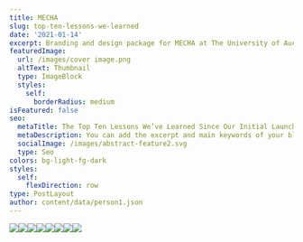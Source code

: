 ```yaml
---
title: MECHA
slug: top-ten-lessons-we-learned
date: '2021-01-14'
excerpt: Branding and design package for MECHA at The University of Auckland.
featuredImage:
  url: /images/cover image.png
  altText: Thumbnail
  type: ImageBlock
  styles:
    self:
      borderRadius: medium
isFeatured: false
seo:
  metaTitle: The Top Ten Lessons We’ve Learned Since Our Initial Launch
  metaDescription: You can add the excerpt and main keywords of your blog post here.
  socialImage: /images/abstract-feature2.svg
  type: Seo
colors: bg-light-fg-dark
styles:
  self:
    flexDirection: row
type: PostLayout
author: content/data/person1.json
---
```

![](/images/1.png)![](/images/2.gif)![](/images/3.png)![](/images/4.png)![](/images/5.png)![](/images/6.png)![](/images/7.png)![](/images/8.png)
